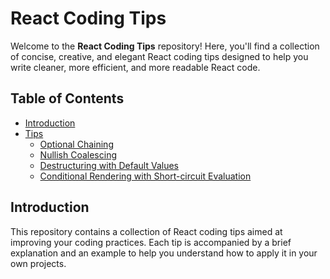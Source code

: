 # React Coding Tips

Welcome to the **React Coding Tips** repository! Here, you'll find a collection of concise, creative, and elegant React coding tips designed to help you write cleaner, more efficient, and more readable React code.

## Table of Contents

- [Introduction](#introduction)
- [Tips]()
  - [Optional Chaining](./ReactTip1.jsx)
  - [Nullish Coalescing](./ReactTip2.jsx)
  - [Destructuring with Default Values](./ReactTip3.jsx)
  - [Conditional Rendering with Short-circuit Evaluation](./ReactTip4.jsx)




## Introduction

This repository contains a collection of React coding tips aimed at improving your coding practices. Each tip is accompanied by a brief explanation and an example to help you understand how to apply it in your own projects.


